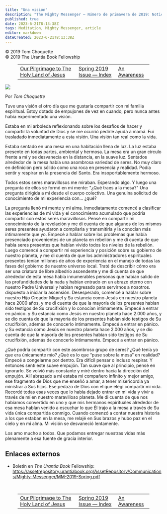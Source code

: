 ```yaml
---
title: "Una visión"
description: "The Mighty Messenger — Número de primavera de 2019: Noticias y opiniones para los lectores de El Libro de Urantia"
published: true
date: 2023-6-21T8:13:38Z
tags: Meditation, Mighty Messenger, article
editor: markdown
dateCreated: 2023-6-21T8:13:38Z
---
```


<p class="v-card v-sheet theme--light grey lighten-3 px-2">© 2019 Tom Choquette<br>© 2019 The Urantia Book Fellowship</p>
<figure class="table chapter-navigator">
  <table>
    <tbody>
      <tr>
        <td>
        <a href="/en/article/Jacky_Koury_and_others/Our_Pilgrimage_to_The_Holy_Land_of_Jesus">
          <span class="mdi mdi-arrow-left-drop-circle"></span><span class="pl-2">Our Pilgrimage to The Holy Land of Jesus</span>
        </a>
        </td>
        <td>
        <a href="/en/index/articles_mighty_messenger#spring-2019-issue">
          <span class="mdi mdi-book-open-variant"></span><span class="pl-2">Spring 2019 Issue — Index</span>
        </a>
        </td>
        <td>
        <a href="/en/article/Dave_Holt/An_Awareness">
          <span class="pr-2">An Awareness</span><span class="mdi mdi-arrow-right-drop-circle"></span>
        </a>
        </td>
      </tr>
    </tbody>
  </table>
</figure>


<figura id="Figura_1" clase="imagen urantiapedia estilo-imagen-alinear-izquierda">
<img src="/image/article/The_Mighty_Messenger/2019_Spring/026.jpg">
</figura>

Por _Tom Choquette_

Tuve una visión el otro día que me gustaría compartir con mi familia espiritual. Estoy dotado de empujones de vez en cuando, pero nunca antes había experimentado una visión.

Estaba en mi arboleda reflexionando sobre los desafíos de hacer y compartir la voluntad de Dios y se me ocurrió pedirle ayuda a mamá. Fui trasladado inmediatamente a esta visión. Una visión tan real como la vida.

Estaba sentado en una mesa en una habitación llena de luz. La luz estaba presente en todas partes, ambiental y hermosa. La mesa era un gran círculo frente a mí y se desvanecía en la distancia, en la suave luz. Sentados alrededor de la mesa había una asombrosa variedad de seres. No muy claro en definición pero sólido como una roca en presencia y realidad. Podía sentir y respirar en la presencia del Santo. Era insoportablemente hermoso.

Todos estos seres maravillosos me miraban. Esperando algo. Y luego una pregunta de ellos se formó en mi mente: "¿Qué traes a la mesa?" Una pregunta dirigida a mí desde el cuerpo colectivo. Una genuina solicitud de conocimiento de mi experiencia con... ¿qué?

La pregunta llenó mi mente y mi alma. Inmediatamente comencé a clasificar las experiencias de mi vida y el conocimiento acumulado que podría compartir con estos seres maravillosos. Pensé en compartir mi conocimiento de la revelación y me di cuenta de que algunos de los mismos seres presentes ayudaron a compilarla y transmitirla y la conocían más íntimamente que yo. Empecé a hablar sobre los problemas que había presenciado provenientes de un planeta en rebelión y me di cuenta de que había seres presentes que habían vivido todos los niveles de la rebelión. Luego comencé a compartir mi experiencia y posición sobre su gobierno de nuestro planeta, y me di cuenta de que los administradores espirituales presentes tenían millones de años de experiencia en el manejo de todas las fases del gobierno de nuestro universo local. Traté de describir cómo era ser una criatura de libre albedrío ascendente y me di cuenta de que alrededor de esta mesa había innumerables personas que habían salido de las profundidades de la nada y habían entrado en un abrazo eterno con nuestro Padre Universal y habían regresado para servirnos a nosotros. dispuesto a iniciar la ascensión. Desesperado, comencé a hablar sobre nuestro Hijo Creador Miguel y Su estancia como Jesús en nuestro planeta hace 2000 años, y me di cuenta de que la mayoría de los presentes habían sido testigos de Su crucifixión y lo conocían íntimamente. Empecé a entrar en pánico. y Su estancia como Jesús en nuestro planeta hace 2.000 años, y se dio cuenta de que la mayoría de los presentes habían sido testigos de Su crucifixión, además de conocerlo íntimamente. Empecé a entrar en pánico. y Su estancia como Jesús en nuestro planeta hace 2.000 años, y se dio cuenta de que la mayoría de los presentes habían sido testigos de Su crucifixión, además de conocerlo íntimamente. Empecé a entrar en pánico.

¿Qué podría compartir con este asombroso grupo de seres? ¿Qué tenía yo que era únicamente mío? ¿Qué es lo que “puse sobre la mesa” en realidad? Empecé a congelarme por dentro. Era difícil pensar o incluso respirar. Y entonces sentí este suave empujón. Tan suave que al principio, pensé en ignorarlo. Se volvió más constante y miré dentro hacia la dirección del empujón. Allí abrazado a mí estaba mi compañero infinito y mejor amigo, ese fragmento de Dios que me enseñó a amar, a tener misericordia ya ministrar a Sus hijos. Ese pedazo de Dios con el que elegí compartir mi vida. Recordé todas esas veces que lo había dejado entrar en mi vida y vivir a través de mí en nuestro maravilloso planeta. Me di cuenta de que nos habíamos convertido en uno y que mis hermanos espirituales alrededor de esa mesa habían venido a escuchar lo que Él trajo a la mesa a través de Su vida única compartida conmigo. Cuando comenzó a contar nuestra historia a los que estaban en la mesa, me relajé en Sus brazos y hubo paz en el cielo y en mi alma. Mi visión se desvaneció lentamente.

Los amo mucho a todos. Que podamos entregar nuestras vidas más plenamente a esa fuente de gracia interior.

## Enlaces externos

* Boletín en _The Urantia Book_ Fellowship: https://assetrepository.urantiabook.org/AssetRepository/Communications/Mighty-Messenger/MM-2019-Spring.pdf

<br>

<figure class="table chapter-navigator">
  <table>
    <tbody>
      <tr>
        <td>
        <a href="/en/article/Jacky_Koury_and_others/Our_Pilgrimage_to_The_Holy_Land_of_Jesus">
          <span class="mdi mdi-arrow-left-drop-circle"></span><span class="pl-2">Our Pilgrimage to The Holy Land of Jesus</span>
        </a>
        </td>
        <td>
        <a href="/en/index/articles_mighty_messenger#spring-2019-issue">
          <span class="mdi mdi-book-open-variant"></span><span class="pl-2">Spring 2019 Issue — Index</span>
        </a>
        </td>
        <td>
        <a href="/en/article/Dave_Holt/An_Awareness">
          <span class="pr-2">An Awareness</span><span class="mdi mdi-arrow-right-drop-circle"></span>
        </a>
        </td>
      </tr>
    </tbody>
  </table>
</figure>
